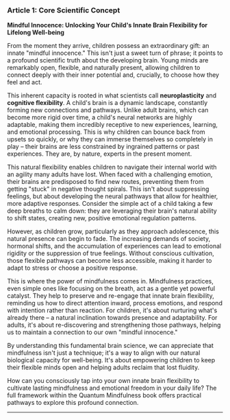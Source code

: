 ### Article 1: Core Scientific Concept
**Mindful Innocence: Unlocking Your Child's Innate Brain Flexibility for Lifelong Well-being**

From the moment they arrive, children possess an extraordinary gift: an innate "mindful innocence." This isn't just a sweet turn of phrase; it points to a profound scientific truth about the developing brain. Young minds are remarkably open, flexible, and naturally present, allowing children to connect deeply with their inner potential and, crucially, to choose how they feel and act.

This inherent capacity is rooted in what scientists call **neuroplasticity** and **cognitive flexibility**. A child's brain is a dynamic landscape, constantly forming new connections and pathways. Unlike adult brains, which can become more rigid over time, a child's neural networks are highly adaptable, making them incredibly receptive to new experiences, learning, and emotional processing. This is why children can bounce back from upsets so quickly, or why they can immerse themselves so completely in play – their brains are less constrained by ingrained patterns or past experiences. They are, by nature, experts in the present moment.

This natural flexibility enables children to navigate their internal world with an agility many adults have lost. When faced with a challenging emotion, their brains are predisposed to find new routes, preventing them from getting "stuck" in negative thought spirals. This isn't about suppressing feelings, but about developing the neural pathways that allow for healthier, more adaptive responses. Consider the simple act of a child taking a few deep breaths to calm down: they are leveraging their brain's natural ability to shift states, creating new, positive emotional regulation patterns.

However, as children grow, particularly as they approach adolescence, this natural presence can begin to fade. The increasing demands of society, hormonal shifts, and the accumulation of experiences can lead to emotional rigidity or the suppression of true feelings. Without conscious cultivation, those flexible pathways can become less accessible, making it harder to adapt to stress or choose a positive response.

This is where the power of mindfulness comes in. Mindfulness practices, even simple ones like focusing on the breath, act as a gentle yet powerful catalyst. They help to preserve and re-engage that innate brain flexibility, reminding us how to direct attention inward, process emotions, and respond with intention rather than reaction. For children, it's about nurturing what's already there – a natural inclination towards presence and adaptability. For adults, it's about re-discovering and strengthening those pathways, helping us to maintain a connection to our own "mindful innocence."

By understanding this fundamental brain science, we can appreciate that mindfulness isn't just a technique; it's a way to align with our natural biological capacity for well-being. It's about empowering children to keep their flexible minds open and helping adults reclaim that lost fluidity.

How can you consciously tap into your own innate brain flexibility to cultivate lasting mindfulness and emotional freedom in your daily life? The full framework within the Quantum Mindfulness book offers practical pathways to explore this profound connection.

---